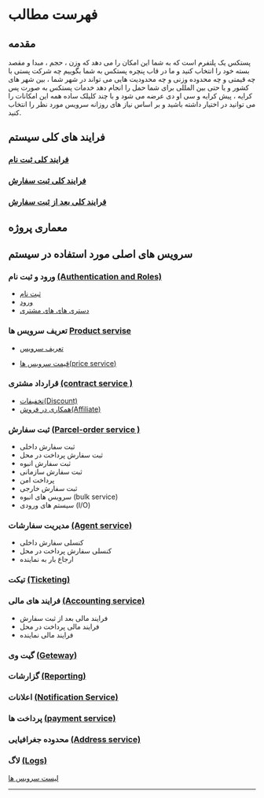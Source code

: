 # فهرست مطالب

## مقدمه

پستکس یک پلتفرم است که به شما این امکان را می دهد که وزن ، حجم ، مبدا و مقصد بسته خود را انتخاب کنید و ما در قاب پنچره پستکس به شما بگوییم چه شرکت پستی با چه قیمتی و چه محدوده وزنی و چه محدودیت هایی می تواند در شهر شما ، بین شهر های کشور و یا حتی بین المللی برای شما حمل را انجام دهد خدمات پستکس به صورت پس کرایه ، پیش کرایه و سی او دی عرضه می شود و با چند کلیلک ساده همه این امکانات را می توانید در اختیار داشته باشید و بر اساس نیاز های روزانه سرویس  مورد نظر را انتخاب کنید.

## فرایند های کلی سیستم 

### [فرایند کلی ثبت نام](BeforeOrder.drawio)

### [ فرایند کلی ثبت سفارش ](Order.drawio)

### [فرایند کلی بعد از ثبت سفارش](AfterOrder.drawio)

## معماری پروژه

## سرویس های اصلی مورد استفاده در سیستم

### ورود و ثبت نام [(Authentication and Roles)](01-Authentication-And-Role/_AuthenticationAndRole.md)

- [ثبت نام](./01-Authentication-and-Roles/_AuthenticationAndRole.md#ثبت-نام)
- [ورود](./01-Authentication-and-Roles/_AuthenticationAndRole.md#ورود)
- [دستری های های مشتری](./01-Authentication-and-Roles/_AuthenticationAndRole.md#دسترسی-cod)

### تعریف سرویس ها [Product servise](02-Product-service/2-Product-servise/_ProductServise.md)

- [تعریف سرویس](02-Product-service/2-Product-servise/_ProductServise.md#Product-Service)

- [قیمت سرویس ها(price service)]((02-Product-service/2-Product-servise/_ProductServise.md#Pricing-Service))

### قرارداد مشتری [(contract service )](04-Contract-Service/_ContractService.md)
- [تخفیفات(Discount)](02-Product-service/2-Product-servise/_ProductServise.md#Discount-Service)
- [همکاری در فروش(Affiliate)](02-Product-service/2-Product-servise/_ProductServise.md#Affiliate-service)

### ثبت سفارش [(Parcel-order service )](05-Pracel-Order-Service/_ParacelOrderService.md)

- ثبت سفارش داخلی
- ثبت سفارش پرداخت در محل
- ثبت سفارش انبوه
- ثبت سفارش سازمانی
- پرداخت امن
- ثبت سفارش خارجی
- سرویس های انبوه (bulk service)
- سیستم های ورودی (I/O)

### مدیریت سفارشات [(Agent service)](06-Agent-Service/_AgentService.md)

- کنسلی سفارش داخلی
- کنسلی سفارش پرداخت در محل
- ارجاع بار به نماینده

### تیکت [(Ticketing)](07-Ticketing/_Ticketing.md)

### فرایند های مالی [(Accounting service)](08-Accounting-Service/_AccountingService.md)

- فرایند مالی بعد از ثبت سفارش
- فرایند مالی پرداخت در محل
- فرایند مالی نماینده

### گیت وی [(Geteway)](09-Geteway/_Geteway.md)

### گزارشات [(Reporting)](10-Reporting/_Reporting.md)

### اعلانات [(Notification Service)](11-Notification-Service/_NotificationService.md)

### پرداخت ها [(payment service)](14-Peyment-Service/_PeymentService.md)

### محدوده جغرافیایی [(Address service)](15-Address-Service/_AddressService.md)

### لاگ [(Logs)](17-Log/_Log.md)

[لیست سرویس ها](https://docs.google.com/spreadsheets/d/1WJbg2b9-I040qbG7qJXNGT5llJ1ACH19/edit?usp=sharing&ouid=117990549631970722186&rtpof=true&sd=true)

---
